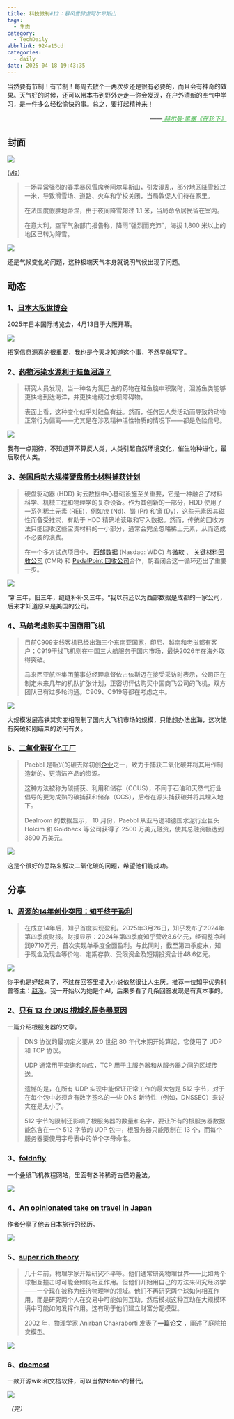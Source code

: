 ```yaml
---
title: 科技微刊#12：暴风雪肆虐阿尔卑斯山
tags:
  - 生态
category:
  - TechDaily
abbrlink: 924a15cd
categories:
  - daily
date: 2025-04-18 19:43:35
---
```

当然要有节制！有节制！每周去散个一两次步还是很有必要的，而且会有神奇的效果。天气好的时候，还可以带本书到野外走走—你会发现，在户外清新的空气中学习，是一件多么轻松愉快的事。总之，要打起精神来！
<div style="text-align: right; margin-top: 1em; font-style: italic;">
  ——<a href="https://book.douban.com/subject/2165084/" style="color: #41B349 !important;">
		赫尔曼·黑塞《在轮下》
  </a>
</div>
<!-- more --> 

## 封面
  
![](https://techdaily.oss-cn-shanghai.aliyuncs.com/12/1201.jpg)

([via](https://phys.org/news/2025-04-heavy-storm-wreaks-havoc-alps.html))

> 一场异常强烈的春季暴风雪席卷阿尔卑斯山，引发混乱，部分地区降雪超过一米，导致滑雪场、道路、火车和学校关闭，当局敦促人们待在家里。
> 
> 在法国度假胜地蒂涅，由于夜间降雪超过 1.1 米，当局命令居民留在室内。
> 
> 在意大利，空军气象部门报告称，降雨“强烈而充沛”，海拔 1,800 米以上的地区已转为降雪。

![](https://techdaily.oss-cn-shanghai.aliyuncs.com/12/1202.jpg)

还是气候变化的问题，这种极端天气本身就说明气候出现了问题。

## 动态

### 1、[日本大阪世博会](https://www.expo2025.or.jp.c.att.hp.transer.com/)

2025年日本国际博览会，4月13日于大阪开幕。

![](https://techdaily.oss-cn-shanghai.aliyuncs.com/12/1203.jpg)

拓宽信息源真的很重要，我也是今天才知道这个事，不然早就写了。

### 2、[药物污染水源利于鲑鱼洄游？](https://edition.cnn.com/2025/04/16/science/drug-pollution-affect-salmon-migration/index.html)

> 研究人员发现，当一种名为氯巴占的药物在鲑鱼脑中积聚时，洄游鱼类能够更快地到达海洋，并更快地绕过水坝障碍物。
> 
> 表面上看，这种变化似乎对鲑鱼有益。然而，任何因人类活动而导致的动物正常行为偏离——尤其是在涉及精神活性物质的情况下——都是危险信号。

![](https://techdaily.oss-cn-shanghai.aliyuncs.com/12/1204.webp)

我有一点期待，不知道算不算反人类，人类引起自然环境变化，催生物种进化，最后取代人类。

### 3、[美国启动大规模硬盘稀土材料捕获计划](https://www.westerndigital.com/zh-cn/company/newsroom/press-releases/2025/2025-04-17-at-scale-hard-disk-drive-rare-earth-material-capture-program-launched)

> 硬盘驱动器 (HDD) 对云数据中心基础设施至关重要，它是一种融合了材料科学、机械工程和物理学的复杂设备。作为其创新的一部分，HDD 使用了一系列稀土元素 (REE)，例如钕 (Nd)、镨 (Pr) 和镝 (Dy)，这些元素因其磁性而备受推崇，有助于 HDD 精确地读取和写入数据。然而，传统的回收方法只能回收这些宝贵材料的一小部分，通常会完全忽略稀土元素，从而造成不必要的浪费。
> 
> 在一个多方试点项目中， [西部数据](https://www.westerndigital.com/) (Nasdaq: WDC) 与[微软](https://www.microsoft.com/) 、 [关键材料回收公司](https://criticalmaterialsrecycling.com/) (CMR) 和 [PedalPoint 回收公司](https://pedalpoint.co/recycling/)合作，朝着闭合这一循环迈出了重要一步。

![](https://techdaily.oss-cn-shanghai.aliyuncs.com/12/1205.png)

”新三年，旧三年，缝缝补补又三年。“我以前还以为西部数据是成都的一家公司，后来才知道原来是美国的公司。

### 4、[马航考虑购买中国商用飞机](https://news.mydrivers.com/1/1042/1042719.htm)

> 目前C909支线客机已经出海三个东南亚国家，印尼、越南和老挝都有客户；C919干线飞机则在中国三大航服务于国内市场，最快2026年在海外取得突破。
> 
> 马来西亚航空集团董事总经理拿督依占依斯迈在接受采访时表示，公司正在制定未来几年的机队扩张计划，正密切评估购买中国商飞公司的飞机，双方团队已有过多轮沟通。C909、C919等都在考虑之中。

![](https://techdaily.oss-cn-shanghai.aliyuncs.com/12/1206.png)

大规模发展高铁其实变相限制了国内大飞机市场的规模，只能想办法出海，这次能有突破和刚结束的访问有关。

### 5、[二氧化碳矿化工厂](https://thenextweb.com/news/paebbl-startup-turning-co2-into-dust-opens-first-demo-plant-in-rotterdam)

> Paebbl 是新兴的碳去除初创[企业](https://thenextweb.com/topic/startups)之一，致力于捕获二氧化碳并将其用作制造新的、更清洁产品的资源。
> 
> 这种方法被称为碳捕获、利用和储存（CCUS），不同于石油和天然气行业倡导的更为成熟的碳捕获和储存（CCS），后者在源头捕获碳并将其埋入地下。
> 
> Dealroom 的数据显示， 10 月份，Paebbl 从亚马逊和德国水泥行业巨头 Holcim 和 Goldbeck 等公司获得了 2500 万美元融资，使其总融资额达到 3800 万美元。

![](https://techdaily.oss-cn-shanghai.aliyuncs.com/12/1207.jfif)

这是个很好的思路来解决二氧化碳的问题，希望他们能成功。


## 分享

### 1、[周源的14年创业突围：知乎终于盈利](https://www.iceo.com.cn/article/a02c41fb-d4f6-433a-b3ac-1cdf9f6e839e)

> 在成立14年后，知乎首度实现盈利。2025年3月26日，知乎发布了2024年第四季度财报。财报显示：2024年第四季度知乎营收8.6亿元，经调整净利润9710万元，首次实现单季度全面盈利。与此同时，截至第四季度末，知乎现金及现金等价物、定期存款、受限资金及短期投资合计48.6亿元。

![](https://techdaily.oss-cn-shanghai.aliyuncs.com/12/1208.jpg)

你乎也是好起来了，不过在回答里插入小说依然很让人生厌。推荐一位知乎优秀科普答主：[赵泠](https://www.zhihu.com/people/MarryMea)。我一开始以为她是个AI，后来多看了几条回答发现是有真本事的。

### 2、[只有 13 台 DNS 根域名服务器原因](https://jaminzhang.github.io/dns/The-Reason-of-There-Is-Only-13-DNS-Root-Servers/)

一篇介绍根服务器的文章。

> DNS 协议的最初定义要从 20 世纪 80 年代末期开始算起，它使用了 UDP 和 TCP 协议。
> 
> UDP 通常用于查询和响应，TCP 用于主服务器和从服务器之间的区域传送。
> 
> 遗憾的是，在所有 UDP 实现中能保证正常工作的最大包是 512 字节，对于在每个包中必须含有数字签名的一些 DNS 新特性（例如，DNSSEC）来说实在是太小了。
> 
> 512 字节的限制还影响了根服务器的数量和名字，要让所有的根服务器数据能包含在一个 512 字节的 UDP 包中，根服务器只能限制在 13 个，而每个服务器要使用字母表中的单个字母命名。

### 3、[foldnfly](https://www.foldnfly.com/#/1-1-1-1-1-1-1-1-2-1)

一个叠纸飞机教程网站，里面有各种稀奇古怪的叠法。

![](https://techdaily.oss-cn-shanghai.aliyuncs.com/12/1209.webp)

### 4、[An opinionated take on travel in Japan](https://www.peterme.com/2024/06/13/an-opinionated-take-on-travel-in-japan/)

作者分享了他去日本旅行的经历。

![](https://techdaily.oss-cn-shanghai.aliyuncs.com/12/1210.png)
### 5、[super rich theory](https://pudding.cool/2022/12/yard-sale/)

> 几十年前，物理学家开始研究不平等。他们通常研究物理世界——比如两个球相互撞击时可能会如何相互作用。但他们开始用自己的方法来研究经济学——一个现在被称为经济物理学的领域。他们不再研究两个球如何相互作用，而是研究两个人在交易中可能如何互动，然后模拟这种互动在大规模环境中可能如何发挥作用。这有助于他们建立财富分配模型。
> 
> 2002 年，物理学家 Anirban Chakraborti 发表了[一篇论文](https://www.worldscientific.com/doi/10.1142/S0129183102003905) ，阐述了庭院拍卖模型。

![](https://techdaily.oss-cn-shanghai.aliyuncs.com/12/1211.png)

### 6、[docmost](https://github.com/docmost/docmost)

一款开源wiki和文档软件，可以当做Notion的替代。

![](https://techdaily.oss-cn-shanghai.aliyuncs.com/12/1212.png)

_（完）_